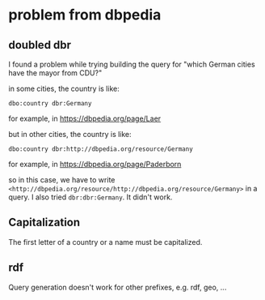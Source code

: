 # problem from dbpedia

## doubled dbr

I found a problem while trying building the query for "which German cities have the mayor from CDU?"

in some cities, the country is like:

`
dbo:country dbr:Germany
`

for example, in <https://dbpedia.org/page/Laer>

but in other cities, the country is like:

`
dbo:country dbr:http://dbpedia.org/resource/Germany
`

for example, in <https://dbpedia.org/page/Paderborn>

so in this case, we have to write `<http://dbpedia.org/resource/http://dbpedia.org/resource/Germany>` in a query.
I also tried `dbr:dbr:Germany`. It didn't work.

## Capitalization

The first letter of a country or a name must be capitalized.

## rdf

Query generation doesn't work for other prefixes, e.g. rdf, geo, ...
